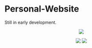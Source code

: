 # Personal-Website
Still in early development.
<p align="center">
  <img src="https://user-images.githubusercontent.com/45865631/117415367-180d8500-aecd-11eb-8fe6-dfe44836ad2d.png" />
</p>
<p align="center">
  <img src="https://user-images.githubusercontent.com/45865631/117415385-1c39a280-aecd-11eb-9497-7216471f54e7.png" />
  <img src="https://user-images.githubusercontent.com/45865631/117415397-2196ed00-aecd-11eb-914b-974a9b6176ef.png" />
</p>

